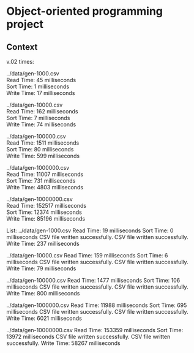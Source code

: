 # Object-oriented programming project
## Context
v.02 times:

../data/gen-1000.csv \
Read Time: 45 milliseconds \
Sort Time: 1 milliseconds \
Write Time: 17 milliseconds


../data/gen-10000.csv \
Read Time: 162 milliseconds \
Sort Time: 7 milliseconds \
Write Time: 74 milliseconds


../data/gen-100000.csv \
Read Time: 1511 milliseconds \
Sort Time: 80 milliseconds \
Write Time: 599 milliseconds


../data/gen-1000000.csv \
Read Time: 11007 milliseconds \
Sort Time: 731 milliseconds \
Write Time: 4803 milliseconds


../data/gen-10000000.csv \
Read Time: 152517 milliseconds \
Sort Time: 12374 milliseconds \
Write Time: 85196 milliseconds 

List:
../data/gen-1000.csv
Read Time: 19 milliseconds
Sort Time: 0 milliseconds
CSV file written successfully.
CSV file written successfully.
Write Time: 237 milliseconds


../data/gen-10000.csv
Read Time: 159 milliseconds
Sort Time: 6 milliseconds
CSV file written successfully.
CSV file written successfully.
Write Time: 79 milliseconds


../data/gen-100000.csv
Read Time: 1477 milliseconds
Sort Time: 106 milliseconds
CSV file written successfully.
CSV file written successfully.
Write Time: 800 milliseconds


../data/gen-1000000.csv
Read Time: 11988 milliseconds
Sort Time: 695 milliseconds
CSV file written successfully.
CSV file written successfully.
Write Time: 6021 milliseconds


../data/gen-10000000.csv
Read Time: 153359 milliseconds
Sort Time: 13972 milliseconds
CSV file written successfully.
CSV file written successfully.
Write Time: 58267 milliseconds